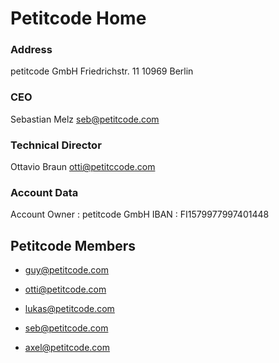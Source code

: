<!-- TITLE: PETITCODE HOME -->
<!-- SUBTITLE: This is the Homepage of the Petitcode Wiki -->

# Petitcode Home
### Address

petitcode GmbH
Friedrichstr. 11 
10969 Berlin

### CEO

Sebastian Melz 
seb@petitcode.com

### Technical Director

Ottavio Braun
otti@petitccode.com

### Account Data

Account Owner : petitcode GmbH
IBAN : FI1579977997401448


## Petitcode Members

* guy@petitcode.com
 
* otti@petitcode.com
 
* lukas@petitcode.com
 
* seb@petitcode.com
 
* axel@petitcode.com



